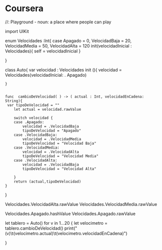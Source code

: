 # Coursera
//: Playground - noun: a place where people can play

import UIKit



enum Velocidades :Int{
   case Apagado = 0, VelocidadBaja = 20, VelocidadMedia = 50, VelocidadAlta = 120
    init(velocidadInicial : Velocidades){
    self = velocidadInicial
    }
    
}


class Auto{
    var velocidad : Velocidades
    init (){
        velocidad = Velocidades(velocidadInicial: . Apagado)
    
    }


    func  cambioDeVelocidad( ) -> ( actual : Int, velocidadEnCadena: String){
     var tipoDeVelocidad = ""
        let actual = velocidad.rawValue
        
        switch velocidad {
        case .Apagado:
            velocidad = .VelocidadBaja
            tipoDeVelocidad = "Apagado"
        case .VelocidadBaja:
            velocidad = .VelocidadMedia
            tipoDeVelocidad = "Velocidad Baja"
        case .VelocidadMedia:
            velocidad = .VelocidadAlta
            tipoDeVelocidad = "Velocidad Media"
        case .VelocidadAlta:
            velocidad = .VelocidadBaja
            tipoDeVelocidad = "Velocidad Alta"
            
        }
        return (actual,tipoDeVelocidad)
    }
    
    
}

Velocidades.VelocidadAlta.rawValue
Velocidades.VelocidadMedia.rawValue

Velocidades.Apagado.hashValue
Velocidades.Apagado.rawValue


let tablero = Auto()
for v in 1...20 {
let velocimetro = tablero.cambioDeVelocidad()
    print("\(v)\t\(velocimetro.actual)\t\(velocimetro.velocidadEnCadena)")

}

